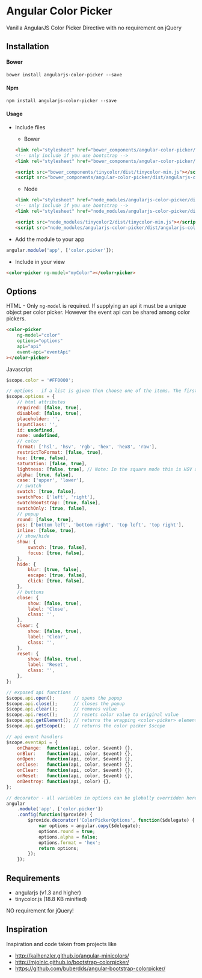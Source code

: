 # Angular Color Picker

Vanilla AngularJS Color Picker Directive with no requirement on jQuery

## Installation

#### Bower

```shell
bower install angularjs-color-picker --save
```

#### Npm
```shell
npm install angularjs-color-picker --save
```

#### Usage

* Include files

    * Bower

    ```html
    <link rel="stylesheet" href="bower_components/angular-color-picker/dist/angularjs-color-picker.min.css" />
    <!-- only include if you use bootstrap -->
    <link rel="stylesheet" href="bower_components/angular-color-picker/dist/themes/angularjs-color-picker-bootstrap.min.css" />

    <script src="bower_components/tinycolor/dist/tinycolor-min.js"></script>
    <script src="bower_components/angular-color-picker/dist/angularjs-color-picker.min.js"></script>
    ```

    * Node

    ```html
    <link rel="stylesheet" href="node_modules/angularjs-color-picker/dist/angularjs-color-picker.min.css" />
    <!-- only include if you use bootstrap -->
    <link rel="stylesheet" href="node_modules/angularjs-color-picker/dist/themes/angularjs-color-picker-bootstrap.min.css" />

    <script src="node_modules/tinycolor2/dist/tinycolor-min.js"></script>
    <script src="node_modules/angularjs-color-picker/dist/angularjs-color-picker.min.js"></script>
    ```


* Add the module to your app
```javascript
angular.module('app', ['color.picker']);
```

* Include in your view
```html
<color-picker ng-model="myColor"></color-picker>
```

## Options

HTML - Only ```ng-model``` is required. If supplying an api it must be a unique object per color picker. However the event api can be shared among color pickers.

```html
<color-picker
    ng-model="color"
    options="options"
    api="api"
    event-api="eventApi"
></color-picker>
```
Javascript

```js
$scope.color = '#FF0000';

// options - if a list is given then choose one of the items. The first item in the list will be the default
$scope.options = {
    // html attributes
    required: [false, true],
    disabled: [false, true],
    placeholder: '',
    inputClass: '',
    id: undefined,
    name: undefined,
    // color
    format: ['hsl', 'hsv', 'rgb', 'hex', 'hex8', 'raw'],
    restrictToFormat: [false, true],
    hue: [true, false],
    saturation: [false, true],
    lightness: [false, true], // Note: In the square mode this is HSV and in round mode this is HSL
    alpha: [true, false],
    case: ['upper', 'lower'],
    // swatch
    swatch: [true, false],
    swatchPos: ['left', 'right'],
    swatchBootstrap: [true, false],
    swatchOnly: [true, false],
    // popup
    round: [false, true],
    pos: ['bottom left', 'bottom right', 'top left', 'top right'],
    inline: [false, true],
    // show/hide
    show: {
        swatch: [true, false],
        focus: [true, false],
    },
    hide: {
        blur: [true, false],
        escape: [true, false],
        click: [true, false],
    },
    // buttons
    close: {
        show: [false, true],
        label: 'Close',
        class: '',
    },
    clear: {
        show: [false, true],
        label: 'Clear',
        class: '',
    },
    reset: {
        show: [false, true],
        label: 'Reset',
        class: '',
    },
};

// exposed api functions
$scope.api.open();       // opens the popup
$scope.api.close();      // closes the popup
$scope.api.clear();      // removes value
$scope.api.reset();      // resets color value to original value
$scope.api.getElement(); // returns the wrapping <color-picker> element
$scope.api.getScope();   // returns the color picker $scope

// api event handlers
$scope.eventApi = {
    onChange:  function(api, color, $event) {},
    onBlur:    function(api, color, $event) {},
    onOpen:    function(api, color, $event) {},
    onClose:   function(api, color, $event) {},
    onClear:   function(api, color, $event) {},
    onReset:   function(api, color, $event) {},
    onDestroy: function(api, color) {},
};

// decorator - all variables in options can be globally overridden here
angular
    .module('app', ['color.picker'])
    .config(function($provide) {
        $provide.decorator('ColorPickerOptions', function($delegate) {
            var options = angular.copy($delegate);
            options.round = true;
            options.alpha = false;
            options.format = 'hex';
            return options;
        });
    });
```

## Requirements

* angularjs (v1.3 and higher)
* tinycolor.js (18.8 KB minified)

NO requirement for jQuery!

## Inspiration

Inspiration and code taken from projects like
* http://kaihenzler.github.io/angular-minicolors/
* http://mjolnic.github.io/bootstrap-colorpicker/
* https://github.com/buberdds/angular-bootstrap-colorpicker/
